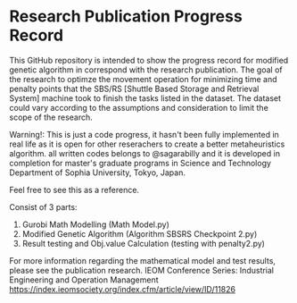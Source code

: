 # Research Publication Progress Record

This GitHub repository is intended to show the progress record for modified genetic algorithm in correspond with the research publication.
The goal of the research to optimze the movement operation for minimizing time and penalty points that the SBS/RS [Shuttle Based Storage and Retrieval System] machine took to finish the tasks listed in the dataset.
The dataset could vary according to the assumptions and consideration to limit the scope of the research.   

Warning!: This is just a code progress, it hasn't been fully implemented in real life as it is open for other reserachers to create a better metaheuristics algorithm.
all written codes belongs to @sagarabilly and it is developed in completion for master's graduate programs in Science and Technology Department of Sophia University, Tokyo, Japan.

Feel free to see this as a reference. 

Consist of 3 parts:
1. Gurobi Math Modelling (Math Model.py)
2. Modified Genetic Algorithm (Algorithm SBSRS Checkpoint 2.py)
3. Result testing and Obj.value Calculation (testing with penalty2.py)

For more information regarding the mathematical model and test results, please see the publication research.
IEOM Conference Series: Industrial Engineering and Operation Management
https://index.ieomsociety.org/index.cfm/article/view/ID/11826

